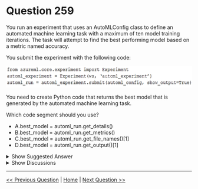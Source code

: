 # Question 259

You run an experiment that uses an AutoMLConfig class to define an automated machine learning task with a maximum of ten model training iterations. The task will attempt to find the best performing model based on a metric named accuracy.

You submit the experiment with the following code:

![Question Image](../images/q259_q_0027800001.png)

You need to create Python code that returns the best model that is generated by the automated machine learning task.

Which code segment should you use?

- A.best_model = automl_run.get_details()
- B.best_model = automl_run.get_metrics()
- C.best_model = automl_run.get_file_names()[1]
- D.best_model = automl_run.get_output()[1]

<details>
  <summary>Show Suggested Answer</summary>

<strong>D</strong><br>

</details>

<details>
  <summary>Show Discussions</summary>

<blockquote><p><strong>l2azure</strong> <code>(Fri 07 Oct 2022 10:19)</code> - <em>Upvotes: 20</em></p><p>answer is indeed D
best_run, fitted_model = run.get_output()

have a look at the documentation for configuring autoML using the python SDK
https://docs.microsoft.com/en-us/azure/machine-learning/how-to-configure-auto-train</p></blockquote>

<blockquote><p><strong>kty</strong> <code>(Sun 25 Sep 2022 16:44)</code> - <em>Upvotes: 6</em></p><p>the answer is correct :  &#x27;D&#x27;

If no input parameters are provided, get_output returns the best pipeline according to the primary metric.

best_run, model = parent_run.get_output()</p></blockquote>

<blockquote><p><strong>Peeking</strong> <code>(Sat 24 Aug 2024 18:39)</code> - <em>Upvotes: 2</em></p><p>D is the closest answer but What of: run.get_output()[0]?</p></blockquote>
<blockquote><p><strong>synapse</strong> <code>(Tue 12 Sep 2023 00:31)</code> - <em>Upvotes: 1</em></p><p>answer d is correct</p></blockquote>
<blockquote><p><strong>dija123</strong> <code>(Wed 07 Jun 2023 16:52)</code> - <em>Upvotes: 2</em></p><p>Answer is D</p></blockquote>
<blockquote><p><strong>Jingking</strong> <code>(Sun 21 May 2023 18:36)</code> - <em>Upvotes: 1</em></p><p>answer is D</p></blockquote>
<blockquote><p><strong>hargur</strong> <code>(Thu 20 Apr 2023 09:51)</code> - <em>Upvotes: 2</em></p><p>on 19Oct2021</p></blockquote>
<blockquote><p><strong>kisskeo</strong> <code>(Sun 09 Apr 2023 21:26)</code> - <em>Upvotes: 1</em></p><p>On Exam 01 Oct 2021</p></blockquote>
<blockquote><p><strong>trickerk</strong> <code>(Mon 16 Jan 2023 05:21)</code> - <em>Upvotes: 5</em></p><p>Given answer is correct: D. 
According https://docs.microsoft.com/en-us/python/api/azureml-train-automl-client/azureml.train.automl.run.automlrun?view=azure-ml-py:

best_run, model = parent_run.get_output()

The first item (index 0) of get_output() method list is the &quot;best run&quot; and the second (index 1) is the &quot;model&quot;. Question is asking for model.</p></blockquote>

<blockquote><p><strong>ljljljlj</strong> <code>(Wed 11 Jan 2023 15:11)</code> - <em>Upvotes: 3</em></p><p>On exam 2021/7/10</p></blockquote>
<blockquote><p><strong>ACSC</strong> <code>(Tue 11 Oct 2022 13:01)</code> - <em>Upvotes: 2</em></p><p>We can access the best run id and accuracy score with:
automl_run_metrics = automl_run.get_metrics()
https://github.com/elenacramer/Optimizing-an-ML-Pipeline-in-Azure
Answer is B</p></blockquote>
<blockquote><p><strong>scipio</strong> <code>(Thu 17 Nov 2022 13:37)</code> - <em>Upvotes: 4</em></p><p>B is worng!
get_metrics() is a method of a run object, you need that first:
best_run, fitted_model = automl_run.get_output()
Then you can do
best_run.get_metrics()</p></blockquote>
<blockquote><p><strong>BilJon</strong> <code>(Tue 27 Sep 2022 09:03)</code> - <em>Upvotes: 1</em></p><p># Get the best run, and its metrics and arguments
best_run = run.get_best_run_by_primary_metric()
best_run_metrics = best_run.get_metrics()
script_arguments = best_run.get_details() [&#x27;runDefinition&#x27;][&#x27;arguments&#x27;]
print(&#x27;Best Run Id: &#x27;, best_run.id)
print(&#x27; -AUC:&#x27;, best_run_metrics[&#x27;AUC&#x27;])
print(&#x27; -Accuracy:&#x27;, best_run_metrics[&#x27;Accuracy&#x27;])
print(&#x27; -Arguments:&#x27;,script_arguments)</p></blockquote>
<blockquote><p><strong>mans00767</strong> <code>(Sat 17 Sep 2022 21:33)</code> - <em>Upvotes: 4</em></p><p>I think answer is B as get_metric get best model
D is wrong as get_output()[1] no get_output()[0]
Reference
https://docs.microsoft.com/en-us/python/api/azureml-train-automl-client/azureml.train.automl.run.automlrun?view=azure-ml-py</p></blockquote>
<blockquote><p><strong>mans00767</strong> <code>(Sat 17 Sep 2022 21:32)</code> - <em>Upvotes: 1</em></p><p>I think answer is B as get_metric get best model
D is wrong as  get_output()[1] no get_output()[0]</p></blockquote>
<blockquote><p><strong>dev2dev</strong> <code>(Tue 20 Sep 2022 10:42)</code> - <em>Upvotes: 6</em></p><p>automl run class doesnt have method get_metric.
given answer is correct. get_output() returns array</p></blockquote>
<blockquote><p><strong>Mpalo</strong> <code>(Mon 12 Sep 2022 05:23)</code> - <em>Upvotes: 1</em></p><p>Reference link does not work</p></blockquote>

</details>

---

[<< Previous Question](question_258.md) | [Home](../index.md) | [Next Question >>](question_260.md)
